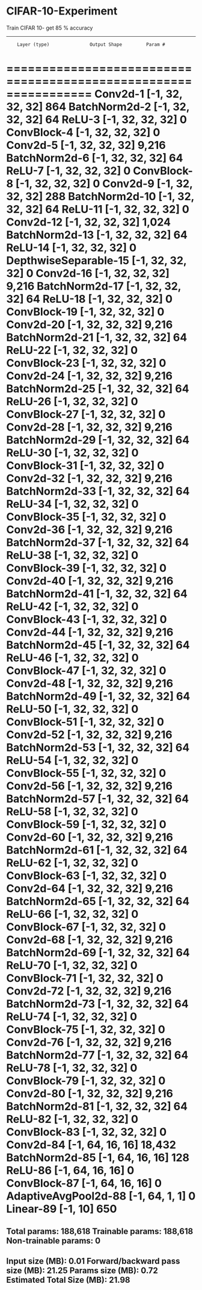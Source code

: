 # CIFAR-10-Experiment
Train CIFAR 10- get 85 % accuracy 


---------------------------------------------------------------
        Layer (type)               Output Shape         Param #
================================================================
            Conv2d-1           [-1, 32, 32, 32]             864
       BatchNorm2d-2           [-1, 32, 32, 32]              64
              ReLU-3           [-1, 32, 32, 32]               0
         ConvBlock-4           [-1, 32, 32, 32]               0
            Conv2d-5           [-1, 32, 32, 32]           9,216
       BatchNorm2d-6           [-1, 32, 32, 32]              64
              ReLU-7           [-1, 32, 32, 32]               0
         ConvBlock-8           [-1, 32, 32, 32]               0
            Conv2d-9           [-1, 32, 32, 32]             288
      BatchNorm2d-10           [-1, 32, 32, 32]              64
             ReLU-11           [-1, 32, 32, 32]               0
           Conv2d-12           [-1, 32, 32, 32]           1,024
      BatchNorm2d-13           [-1, 32, 32, 32]              64
             ReLU-14           [-1, 32, 32, 32]               0
DepthwiseSeparable-15           [-1, 32, 32, 32]               0
           Conv2d-16           [-1, 32, 32, 32]           9,216
      BatchNorm2d-17           [-1, 32, 32, 32]              64
             ReLU-18           [-1, 32, 32, 32]               0
        ConvBlock-19           [-1, 32, 32, 32]               0
           Conv2d-20           [-1, 32, 32, 32]           9,216
      BatchNorm2d-21           [-1, 32, 32, 32]              64
             ReLU-22           [-1, 32, 32, 32]               0
        ConvBlock-23           [-1, 32, 32, 32]               0
           Conv2d-24           [-1, 32, 32, 32]           9,216
      BatchNorm2d-25           [-1, 32, 32, 32]              64
             ReLU-26           [-1, 32, 32, 32]               0
        ConvBlock-27           [-1, 32, 32, 32]               0
           Conv2d-28           [-1, 32, 32, 32]           9,216
      BatchNorm2d-29           [-1, 32, 32, 32]              64
             ReLU-30           [-1, 32, 32, 32]               0
        ConvBlock-31           [-1, 32, 32, 32]               0
           Conv2d-32           [-1, 32, 32, 32]           9,216
      BatchNorm2d-33           [-1, 32, 32, 32]              64
             ReLU-34           [-1, 32, 32, 32]               0
        ConvBlock-35           [-1, 32, 32, 32]               0
           Conv2d-36           [-1, 32, 32, 32]           9,216
      BatchNorm2d-37           [-1, 32, 32, 32]              64
             ReLU-38           [-1, 32, 32, 32]               0
        ConvBlock-39           [-1, 32, 32, 32]               0
           Conv2d-40           [-1, 32, 32, 32]           9,216
      BatchNorm2d-41           [-1, 32, 32, 32]              64
             ReLU-42           [-1, 32, 32, 32]               0
        ConvBlock-43           [-1, 32, 32, 32]               0
           Conv2d-44           [-1, 32, 32, 32]           9,216
      BatchNorm2d-45           [-1, 32, 32, 32]              64
             ReLU-46           [-1, 32, 32, 32]               0
        ConvBlock-47           [-1, 32, 32, 32]               0
           Conv2d-48           [-1, 32, 32, 32]           9,216
      BatchNorm2d-49           [-1, 32, 32, 32]              64
             ReLU-50           [-1, 32, 32, 32]               0
        ConvBlock-51           [-1, 32, 32, 32]               0
           Conv2d-52           [-1, 32, 32, 32]           9,216
      BatchNorm2d-53           [-1, 32, 32, 32]              64
             ReLU-54           [-1, 32, 32, 32]               0
        ConvBlock-55           [-1, 32, 32, 32]               0
           Conv2d-56           [-1, 32, 32, 32]           9,216
      BatchNorm2d-57           [-1, 32, 32, 32]              64
             ReLU-58           [-1, 32, 32, 32]               0
        ConvBlock-59           [-1, 32, 32, 32]               0
           Conv2d-60           [-1, 32, 32, 32]           9,216
      BatchNorm2d-61           [-1, 32, 32, 32]              64
             ReLU-62           [-1, 32, 32, 32]               0
        ConvBlock-63           [-1, 32, 32, 32]               0
           Conv2d-64           [-1, 32, 32, 32]           9,216
      BatchNorm2d-65           [-1, 32, 32, 32]              64
             ReLU-66           [-1, 32, 32, 32]               0
        ConvBlock-67           [-1, 32, 32, 32]               0
           Conv2d-68           [-1, 32, 32, 32]           9,216
      BatchNorm2d-69           [-1, 32, 32, 32]              64
             ReLU-70           [-1, 32, 32, 32]               0
        ConvBlock-71           [-1, 32, 32, 32]               0
           Conv2d-72           [-1, 32, 32, 32]           9,216
      BatchNorm2d-73           [-1, 32, 32, 32]              64
             ReLU-74           [-1, 32, 32, 32]               0
        ConvBlock-75           [-1, 32, 32, 32]               0
           Conv2d-76           [-1, 32, 32, 32]           9,216
      BatchNorm2d-77           [-1, 32, 32, 32]              64
             ReLU-78           [-1, 32, 32, 32]               0
        ConvBlock-79           [-1, 32, 32, 32]               0
           Conv2d-80           [-1, 32, 32, 32]           9,216
      BatchNorm2d-81           [-1, 32, 32, 32]              64
             ReLU-82           [-1, 32, 32, 32]               0
        ConvBlock-83           [-1, 32, 32, 32]               0
           Conv2d-84           [-1, 64, 16, 16]          18,432
      BatchNorm2d-85           [-1, 64, 16, 16]             128
             ReLU-86           [-1, 64, 16, 16]               0
        ConvBlock-87           [-1, 64, 16, 16]               0
AdaptiveAvgPool2d-88             [-1, 64, 1, 1]               0
           Linear-89                   [-1, 10]             650
================================================================
Total params: 188,618
Trainable params: 188,618
Non-trainable params: 0
----------------------------------------------------------------
Input size (MB): 0.01
Forward/backward pass size (MB): 21.25
Params size (MB): 0.72
Estimated Total Size (MB): 21.98
----------------------------------------------------------------
